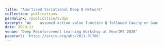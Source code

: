 ```yaml
---
title: "Amortized Variational Deep Q Network"
collection: publications
permalink: /publication/avdqn
excerpt: "We	assumed action value function Q followed Cauchy or Gaussian distribution to encourage exploration and proposed Amortized Variational Deep Q Network with less parameters and less training time than Variational DQN and NoisyNet <br/><img src='/images/avdqn-poster.png'>"
date: 2020-11
venue: 'Deep Reinforcement Learning Workshop at NeurIPS 2020'
paperurl: 'https://arxiv.org/abs/2011.01706'
---
```


